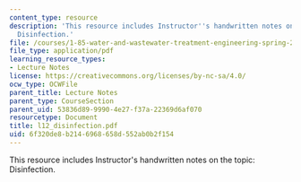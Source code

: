 ```yaml
---
content_type: resource
description: 'This resource includes Instructor''s handwritten notes on the topic:
  Disinfection.'
file: /courses/1-85-water-and-wastewater-treatment-engineering-spring-2006/6f320de8b2146968658d552ab0b2f154_l12_disinfection.pdf
file_type: application/pdf
learning_resource_types:
- Lecture Notes
license: https://creativecommons.org/licenses/by-nc-sa/4.0/
ocw_type: OCWFile
parent_title: Lecture Notes
parent_type: CourseSection
parent_uid: 53836d89-9990-4e27-f37a-22369d6af070
resourcetype: Document
title: l12_disinfection.pdf
uid: 6f320de8-b214-6968-658d-552ab0b2f154
---
```

This resource includes Instructor's handwritten notes on the topic: Disinfection.